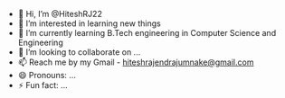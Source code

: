 - 👋 Hi, I’m @HiteshRJ22
- 👀 I’m interested in learning new things
- 🌱 I’m currently learning B.Tech engineering in Computer Science and Engineering
- 💞️ I’m looking to collaborate on ...
- 📫 Reach me by my Gmail - hiteshrajendrajumnake@gmail.com 
- 😄 Pronouns: ...
- ⚡ Fun fact: ...

<!---
HiteshRJ22/HiteshRJ22 is a ✨ special ✨ repository because its `README.md` (this file) appears on your GitHub profile.
You can click the Preview link to take a look at your changes.
--->
